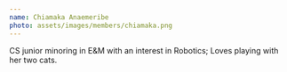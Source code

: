 ```yaml
---
name: Chiamaka Anaemeribe
photo: assets/images/members/chiamaka.png
---
```


CS junior minoring in E&M with an interest in Robotics;
Loves playing with her two cats.
